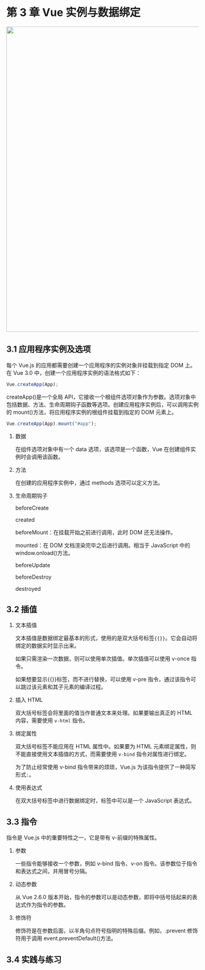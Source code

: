 # 第 3 章 Vue 实例与数据绑定

<image src="https://read-1305214533.cos.ap-guangzhou.myqcloud.com/Figure-P50_5659.jpg" width="800"/>

## 3.1 应用程序实例及选项

每个 Vue.js 的应用都需要创建一个应用程序的实例对象并挂载到指定 DOM 上。在 Vue 3.0 中，创建一个应用程序实例的语法格式如下：

```js
Vue.createApp(App);
```

createApp()是一个全局 API，它接收一个根组件选项对象作为参数。选项对象中包括数据、方法、生命周期钩子函数等选项。创建应用程序实例后，可以调用实例的 mount()方法，将应用程序实例的根组件挂载到指定的 DOM 元素上。

```js
Vue.createApp(App).mount("#app");
```

1. 数据

   在组件选项对象中有一个 data 选项，该选项是一个函数，Vue 在创建组件实例时会调用该函数。

2. 方法

   在创建的应用程序实例中，通过 methods 选项可以定义方法。

3. 生命周期钩子

   beforeCreate

   created

   beforeMount：在挂载开始之前进行调用，此时 DOM 还无法操作。

   mounted：在 DOM 文档渲染完毕之后进行调用。相当于 JavaScript 中的 window.onload()方法。

   beforeUpdate

   beforeDestroy

   destroyed

## 3.2 插值

1. 文本插值

   文本插值是数据绑定最基本的形式，使用的是双大括号标签`{{}}`。它会自动将绑定的数据实时显示出来。

   如果只需渲染一次数据，则可以使用单次插值。单次插值可以使用 v-once 指令。

   如果想要显示{{}}标签，而不进行替换，可以使用 v-pre 指令，通过该指令可以跳过该元素和其子元素的编译过程。

2. 插入 HTML

   双大括号标签会将里面的值当作普通文本来处理。如果要输出真正的 HTML 内容，需要使用 `v-html` 指令。

3. 绑定属性

   双大括号标签不能应用在 HTML 属性中。如果要为 HTML 元素绑定属性，则不能直接使用文本插值的方式，而需要使用 `v-bind` 指令对属性进行绑定。

   为了防止经常使用 v-bind 指令带来的烦琐，Vue.js 为该指令提供了一种简写形式`:`​。

4. 使用表达式

   在双大括号标签中进行数据绑定时，标签中可以是一个 JavaScript 表达式。

## 3.3 指令

指令是 Vue.js 中的重要特性之一，它是带有 v-前缀的特殊属性。

1. 参数

   一些指令能够接收一个参数，例如 v-bind 指令、v-on 指令。该参数位于指令和表达式之间，并用冒号分隔。

2. 动态参数

   从 Vue 2.6.0 版本开始，指令的参数可以是动态参数，即将中括号括起来的表达式作为指令的参数。

3. 修饰符

   修饰符是在参数后面，以半角句点符号指明的特殊后缀。例如，.prevent 修饰符用于调用 event.preventDefault()方法。

## 3.4 实践与练习
